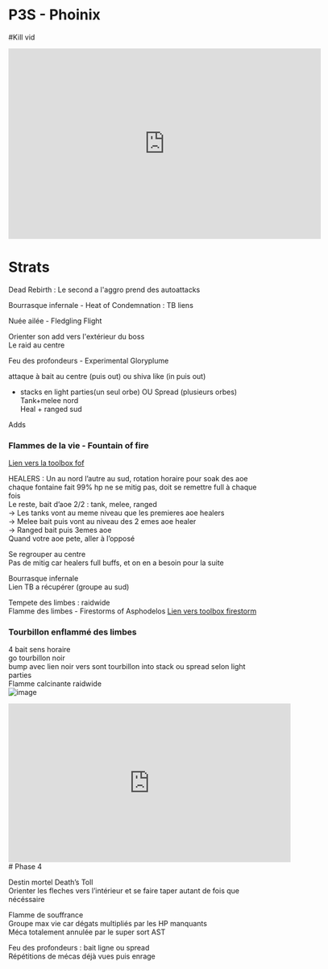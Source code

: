 
# P3S -  Phoinix

#Kill vid
<iframe src="https://player.twitch.tv/?video=1413999019&parent=rerevival.github.io" frameborder="0" allowfullscreen="true" scrolling="no" height="378" width="620"></iframe>

# Strats

Dead Rebirth : Le second a l'aggro prend des autoattacks

Bourrasque infernale - Heat of Condemnation : TB liens 

Nuée ailée  - Fledgling Flight

Orienter son add vers l'extérieur du boss  
Le raid au centre

Feu des profondeurs - Experimental Gloryplume

attaque à bait au centre (puis out) ou shiva like (in puis out)  
+ stacks en light parties(un seul orbe)  OU Spread (plusieurs orbes)  
Tank+melee nord  
Heal + ranged sud 

Adds

### Flammes de la vie - Fountain of fire

[Lien vers la toolbox fof](https://ff14.toolboxgaming.space/?id=964448726941461&preview=1#1)

HEALERS : Un au nord l’autre au sud, rotation horaire pour soak des aoe  
chaque fontaine fait 99% hp ne se mitig pas, doit se remettre full à chaque fois  
Le reste, bait d’aoe 2/2 : tank, melee, ranged  
-> Les tanks vont au meme niveau que les premieres aoe healers  
-> Melee bait puis vont au niveau des 2 emes aoe healer  
-> Ranged bait puis 3emes aoe  
Quand votre aoe pete, aller à l’opposé  

Se regrouper au centre  
Pas de mitig car healers full buffs, et on en a besoin pour la suite


Bourrasque infernale   
Lien TB a récupérer (groupe au sud)   

Tempete des limbes : raidwide  
Flamme des limbes - Firestorms of Asphodelos
[Lien vers toolbox firestorm](https://ff14.toolboxgaming.space/?id=635443782051461&preview=1)

### Tourbillon enflammé des limbes  
4 bait sens horaire  
go tourbillon noir   
bump avec lien noir vers sont tourbillon into stack ou spread selon light parties  
Flamme calcinante raidwide  
![image](https://user-images.githubusercontent.com/106151129/170067983-3419ba4b-1cc1-4bb4-b886-ea827c466786.png)  
<iframe width="560" height="315" src="https://www.youtube.com/embed/VebIW87iAQY" title="YouTube video player" frameborder="0" allow="accelerometer; autoplay; clipboard-write; encrypted-media; gyroscope; picture-in-picture" allowfullscreen></iframe>  
# Phase 4 

Destin mortel Death’s Toll   
Orienter les fleches vers l’intérieur et se faire taper autant de fois que nécéssaire
 
 
Flamme de souffrance  
Groupe max vie car dégats multipliés par les HP manquants  
Méca totalement annulée par le super sort AST

Feu des profondeurs : bait ligne ou spread   
Répétitions de mécas déjà vues puis enrage

